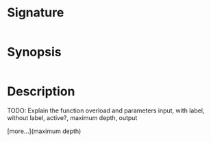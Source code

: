 # Signature
```vikid-signature
```

# Synopsis
```vikid-synopsis
```

# Description
TODO: Explain the function overload and parameters input, with label, without label, active?, maximum depth, output

[more...](maximum depth)